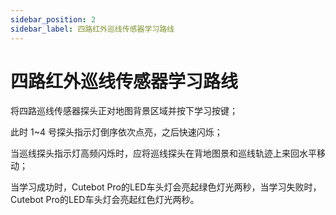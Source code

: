 ```yaml
---
sidebar_position: 2
sidebar_label: 四路红外巡线传感器学习路线
---
```


# 四路红外巡线传感器学习路线

将四路巡线传感器探头正对地图背景区域并按下学习按键；

此时 1~4 号探头指示灯倒序依次点亮，之后快速闪烁；

当巡线探头指示灯高频闪烁时，应将巡线探头在背地图景和巡线轨迹上来回水平移动；


当学习成功时，Cutebot Pro的LED车头灯会亮起绿色灯光两秒，当学习失败时，Cutebot Pro的LED车头灯会亮起红色灯光两秒。
